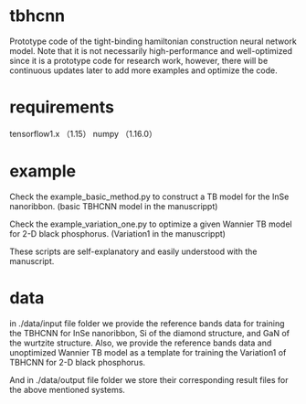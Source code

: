 # tbhcnn
Prototype code of the tight-binding hamiltonian construction neural network model. Note that it is not necessarily high-performance and well-optimized since it is a prototype code for research work, however, there will be continuous updates later to add more examples and optimize the code.

# requirements
tensorflow1.x （1.15）
numpy （1.16.0）

# example
Check the example_basic_method.py to construct a TB model for the InSe nanoribbon. (basic TBHCNN model in the manuscrippt)

Check the example_variation_one.py to optimize a given Wannier TB model for 2-D black phosphorus. (Variation1 in the manuscrippt)

These scripts are self-explanatory and easily understood with the manuscript.

# data
in ./data/input file folder we provide the reference bands data for training the TBHCNN for InSe nanoribbon, Si of the diamond structure, and GaN of the wurtzite structure. Also, we provide the reference bands data and unoptimized Wannier TB model as a template for training the Variation1 of TBHCNN for 2-D black phosphorus.

And in ./data/output file folder we store their corresponding result files for the above mentioned systems.
